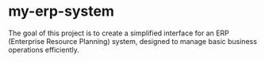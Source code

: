 # my-erp-system
The goal of this project is to create a simplified interface for an ERP (Enterprise Resource Planning) system, designed to manage basic business operations efficiently.
